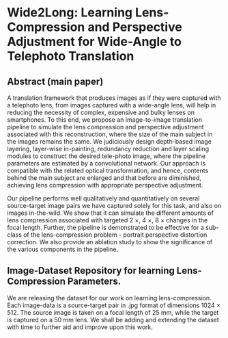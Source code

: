 # Wide2Long: Learning Lens-Compression and Perspective Adjustment for Wide-Angle to Telephoto Translation
## Abstract (main paper)
A translation framework that produces images as if they were captured with a telephoto lens, from images captured with a wide-angle lens, will help in reducing the necessity of complex, expensive and bulky lenses on smartphones. To this end, we propose an image-to-image translation pipeline to simulate the lens compression and perspective adjustment associated with this reconstruction, where the size of the main subject in the images remains the same. We judiciously design depth-based image layering, layer-wise in-painting, redundancy reduction and layer scaling modules to construct the desired tele-photo image, where the pipeline parameters are estimated by a convolutional network. Our approach is compatible with the related optical transformation, and hence, contents behind the main subject are enlarged and that before are diminished, achieving lens compression with appropriate perspective adjustment. 

Our pipeline performs well qualitatively and quantitatively on several source-target image pairs we have captured solely for this task, and also on images in-the-wild. We show that it can simulate the different amounts of lens compression associated with targeted 2 $\times$, 4 $\times$, 8 $\times$ changes in the focal length. Further, the pipeline is demonstrated to be effective for a sub-class of the lens-compression problem - portrait perspective distortion correction. We also provide an ablation study to show the significance of the various components in the pipeline.
## Image-Dataset Repository for learning Lens-Compression Parameters.
We are releasing the dataset for our work on learning lens-compression. Each image-data is a source-target pair in .jpg format of dimensions 1024 $\times$ 512. The source image is taken on a focal length of 25 mm, while the target is captured on a 50 mm lens. We shall be adding and extending the dataset with time to further aid and improve upon this work.
